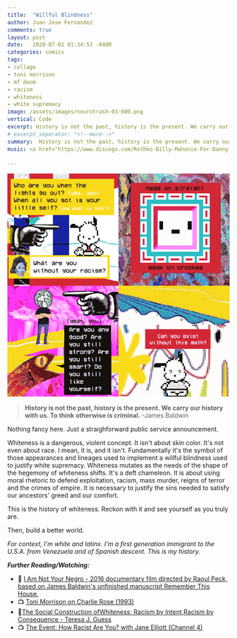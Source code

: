 ```yaml
---
title:  "Willful Blindness"
author: Juan Jose Fernandez
comments: true
layout: post
date:   2020-07-01 01:34:51 -0400
categories: comics
tags:
- collage
- toni morrison
- mf doom
- racism
- whiteness
- white supremacy
image: /assets/images/neurotrash-03-600.png
vertical: Code
excerpt: History is not the past, history is the present. We carry our history with us. To think otherwise is criminal. -James Baldwin
# excerpt_separator: "<!--more-->"
summary:  History is not the past, history is the present. We carry our history with us. To think otherwise is criminal. -James Baldwin
music: <a href="https://www.discogs.com/Rothko-Billy-Mahonie-For-Danny-Hoon/release/1181039">Rothko - For Danny</a>

---
```

<style>
.bar{
    height: 10px;
    background: #bc4e9c;  /* fallback for old browsers */
    background: -webkit-linear-gradient(to top, #f80759, #bc4e9c);  /* Chrome 10-25, Safari 5.1-6 */
    background: linear-gradient(to top, #f80759, #bc4e9c); /* W3C, IE 10+/ Edge, Firefox 16+, Chrome 26+, Opera 12+, Safari 7+ */
    }
</style>

![4 panel comic that references Toni Morrison's 1993 conversation with Charlie Rose urging people to think of anti-racist work as the responsibility not of Black Americans but that of White Americans.](/assets/images/neurotrash-03-600.png)

>**History is not the past, history is the present. We carry our history with us. To think otherwise is criminal.**
>\-James Baldwin

Nothing fancy here. Just a straighforward public service announcement.

Whiteness is a dangerous, violent concept. It isn't about skin color. It's not even about race. I mean, it is, and it isn't. Fundamentally it's the symbol of those appearances and lineages used to implement a willful blindness used to justify white supremacy. Whiteness mutates as the needs of the shape of the hegemony of whiteness shifts. It's a deft chameleon. It is about using moral rhetoric to defend exploitation, racism, mass murder, reigns of terror and the crimes of empire. It is necessary to justify the sins needed to satisfy our ancestors' greed and our comfort. 

This is the history of whiteness. Reckon with it and see yourself as you truly are. 

Then, build a better world. 

*For context, I'm white and latinx. I'm a first generation immigrant to the U.S.A. from Venezuela and of Spanish descent. This is my history.* 

***Further Reading/Watching:***
- 🎥 [I Am Not Your Negro - 2016 documentary film directed by Raoul Peck, based on James Baldwin's unfinished manuscript Remember This House.](http://www.iamnotyournegrofilm.com/)
- 📺 [Toni Morrison on Charlie Rose (1993)](https://www.esquire.com/entertainment/books/a28621535/toni-morrison-white-supremacy-charlie-rose-interview-racism/)
- 📑[The Social Construction ofWhiteness: Racism by Intent,Racism by Consequence - Teresa J. Guess](https://www.cwu.edu/diversity/sites/cts.cwu.edu.diversity/files/documents/constructingwhiteness.pdf)
- 📺 [The Event: How Racist Are You? with Jane Elliott (Channel 4)](https://www.youtube.com/watch?v=6MYHBrJIIFU)

